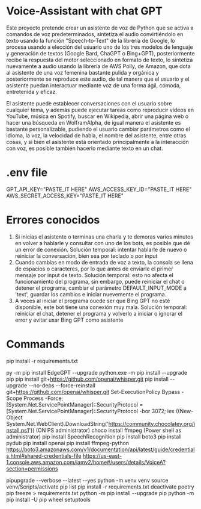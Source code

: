 # Voice-Assistant with chat GPT

Este proyecto pretende crear un asistente de voz de Python que se activa a comandos de voz predeterminados, sintetiza el audio convirtiéndolo en texto usando la función "Speech‑to‑Text" de la librería de Google, lo procesa usando a elección del usuario uno de los tres modelos de lenguaje y generación de textos (Google Bard, ChaGPT o Bing+GPT), posteriormente recibe la respuesta del motor seleccionado en formato de texto, lo sintetiza nuevamente a audio usando la librería de AWS Polly, de Amazon, que dota al asistente de una voz femenina bastante pulida y orgánica y posteriormente se reproduce este audio, de tal manera que el usuario y el asistente puedan interactuar mediante voz de una forma ágil, cómoda, entretenida y eficaz. 

El asistente puede establecer conversaciones con el usuario sobre cualquier tema, y además puede ejecutar tareas como reproducir vídeos en YouTube, música en Spotify, buscar en Wikipedia, abrir una página web o hacer una búsqueda en WolframAlpha, de igual manera el asistente es bastante personalizable, pudiendo el usuario cambiar parámetros como el idioma, la voz, la velocidad de habla, el nombre del asistente, entre otras cosas, y si bien el asistente está orientado principalmente a la interacción con voz, es posible también hacerlo mediante texto en un chat.

# .env file
GPT_API_KEY="PASTE_IT HERE"
AWS_ACCESS_KEY_ID="PASTE_IT HERE"
AWS_SECRET_ACCESS_KEY="PASTE_IT HERE"

# Errores conocidos
1. Si inicias el asistente o terminas una charla y te demoras varios minutos en volver a hablarle y consultar con uno de los bots, es posible que dé un error de conexión.
Solución temporal: intentar hablarle de nuevo o reiniciar la conversación, bien sea por teclado o por input
2. Cuando cambias en modo de entrada de voz a texto, la consola se llena de espacios o caracteres, por lo que antes de enviarle el primer mensaje por input de texto.
Solución temporal: esto no afecta el funcionamiento del programa, sin embargo, puede reiniciar el chat o detener el programa, cambiar el parámetro DEFAULT_INPUT_MODE a 'text', guardar los cambios e iniciar nuevemente el programa.
3. A veces al iniciar el programa ouede ser que Bing GPT no esté disponible, este bot tiene una conexión muy mala.
Solución temporal: reiniciar el chat, detener el programa y volverlo a iniciar o ignorar el error y evitar usar Bing GPT como asistente

# Commands
pip install -r requirements.txt

py -m pip install EdgeGPT --upgrade
python.exe -m pip install --upgrade pip
pip install git+https://github.com/openai/whisper.git 
pip install --upgrade --no-deps --force-reinstall git+https://github.com/openai/whisper.git
Set-ExecutionPolicy Bypass -Scope Process -Force; [System.Net.ServicePointManager]::SecurityProtocol = [System.Net.ServicePointManager]::SecurityProtocol -bor 3072; iex ((New-Object System.Net.WebClient).DownloadString('https://community.chocolatey.org/install.ps1'))    (ON PS administrator)
choco install ffmpeg (Power shell as administrator)
pip install SpeechRecognition
pip install boto3
pip install pydub
pip install openai
pip install ffmpeg-python
https://boto3.amazonaws.com/v1/documentation/api/latest/guide/credentials.html#shared-credentials-file
https://us-east-1.console.aws.amazon.com/iamv2/home#/users/details/VoiceA?section=permissions


pipupgrade --verbose --latest --yes
python -m venv venv
source venv/Scripts/activate
pip list
pip install -r requirements.txt 
deactivate
poetry
pip freeze > requirements.txt
python -m pip install --upgrade pip
python -m pip install -U pip wheel setuptools